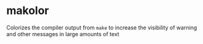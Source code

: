 # makolor
Colorizes the compiler output from `make` to increase the visibility of warning and other messages in large amounts of text
